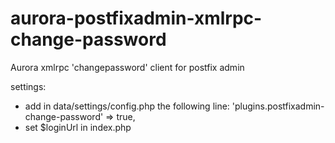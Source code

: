 # aurora-postfixadmin-xmlrpc-change-password
Aurora xmlrpc 'changepassword' client for postfix admin 

settings:
  - add in data/settings/config.php the following line:
      'plugins.postfixadmin-change-password' => true,
  - set $loginUrl in index.php 
